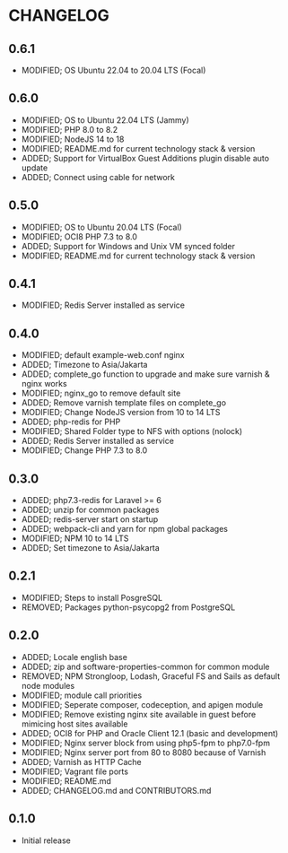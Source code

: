 # CHANGELOG

## 0.6.1

- MODIFIED; OS Ubuntu 22.04 to 20.04 LTS (Focal)

## 0.6.0

- MODIFIED; OS to Ubuntu 22.04 LTS (Jammy)
- MODIFIED; PHP 8.0 to 8.2
- MODIFIED; NodeJS 14 to 18
- MODIFIED; README.md for current technology stack & version
- ADDED; Support for VirtualBox Guest Additions plugin disable auto update
- ADDED; Connect using cable for network

## 0.5.0

- MODIFIED; OS to Ubuntu 20.04 LTS (Focal)
- MODIFIED; OCI8 PHP 7.3 to 8.0
- ADDED; Support for Windows and Unix VM synced folder
- MODIFIED; README.md for current technology stack & version

## 0.4.1

- MODIFIED; Redis Server installed as service

## 0.4.0

- MODIFIED; default example-web.conf nginx
- ADDED; Timezone to Asia/Jakarta
- ADDED; complete_go function to upgrade and make sure varnish & nginx works
- MODIFIED; nginx_go to remove default site
- ADDED; Remove varnish template files on complete_go
- MODIFIED; Change NodeJS version from 10 to 14 LTS
- ADDED; php-redis for PHP
- MODIFIED; Shared Folder type to NFS with options (nolock)
- ADDED; Redis Server installed as service
- MODIFIED; Change PHP 7.3 to 8.0

## 0.3.0

- ADDED; php7.3-redis for Laravel >= 6
- ADDED; unzip for common packages
- ADDED; redis-server start on startup
- ADDED; webpack-cli and yarn for npm global packages
- MODIFIED; NPM 10 to 14 LTS
- ADDED; Set timezone to Asia/Jakarta

## 0.2.1

- MODIFIED; Steps to install PosgreSQL
- REMOVED; Packages python-psycopg2 from PostgreSQL

## 0.2.0

- ADDED; Locale english base
- ADDED; zip and software-properties-common for common module
- REMOVED; NPM Strongloop, Lodash, Graceful FS and Sails as default node modules
- MODIFIED; module call priorities
- MODIFIED; Seperate composer, codeception, and apigen module
- MODIFIED; Remove existing nginx site available in guest before mimicing host sites available
- ADDED; OCI8 for PHP and Oracle Client 12.1 (basic and development)
- MODIFIED; Nginx server block from using php5-fpm to php7.0-fpm
- MODIFIED; Nginx server port from 80 to 8080 because of Varnish
- ADDED; Varnish as HTTP Cache
- MODIFIED; Vagrant file ports
- MODIFIED; README.md
- ADDED; CHANGELOG.md and CONTRIBUTORS.md

## 0.1.0

- Initial release